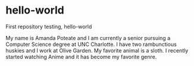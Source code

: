 # hello-world
First repository testing, hello-world

My name is Amanda Poteate and I am currently a senior pursuing a Computer Science degree at UNC Charlotte.  I have two rambunctious huskies and I work at Olive Garden.  My favorite animal is a sloth.  I recently started watching Anime and it has become my favorite genre.
